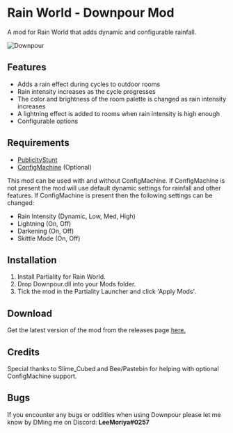 # Rain World - Downpour Mod
A mod for Rain World that adds dynamic and configurable rainfall.

![Downpour](https://i.imgur.com/hPblP6q.gif)

## Features
- Adds a rain effect during cycles to outdoor rooms
- Rain intensity increases as the cycle progresses
- The color and brightness of the room palette is changed as rain intensity increases
- A lightning effect is added to rooms when rain intensity is high enough
- Configurable options

## Requirements
- [PublicityStunt](https://drive.google.com/file/d/1NIE8conaoI1OOHevi4K9tvOG4v-NIfYf/view)
- [ConfigMachine](https://cdn.discordapp.com/attachments/305139167300550666/530462441432416266/PublicityStunt.dll) (Optional)

This mod can be used with and without ConfigMachine. If ConfigMachine is not present the mod will use default dynamic settings for rainfall and other features. If ConfigMachine is present then the following settings can be changed:
- Rain Intensity (Dynamic, Low, Med, High)
- Lightning (On, Off)
- Darkening (On, Off)
- Skittle Mode (On, Off)

## Installation
1. Install Partiality for Rain World.
2. Drop Downpour.dll into your Mods folder.
3. Tick the mod in the Partiality Launcher and click 'Apply Mods'.

## Download
Get the latest version of the mod from the releases page [here.](https://github.com/LeeMoriya/Downpour/releases)

## Credits
Special thanks to Slime_Cubed and Bee/Pastebin for helping with optional ConfigMachine support.

## Bugs
If you encounter any bugs or oddities when using Downpour please let me know by DMing me on Discord:
**LeeMoriya#0257**
